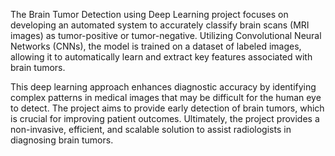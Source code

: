 The Brain Tumor Detection using Deep Learning project focuses on developing an automated system to accurately classify brain scans (MRI images) as tumor-positive or tumor-negative. Utilizing Convolutional Neural Networks (CNNs), the model is trained on a dataset of labeled images, allowing it to automatically learn and extract key features associated with brain tumors.

This deep learning approach enhances diagnostic accuracy by identifying complex patterns in medical images that may be difficult for the human eye to detect.
The project aims to provide early detection of brain tumors, which is crucial for improving patient outcomes. Ultimately, the project provides a non-invasive, efficient, and scalable solution to assist radiologists in diagnosing brain tumors.
